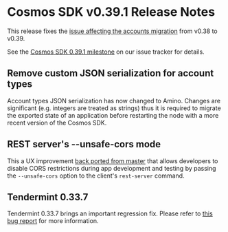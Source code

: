 # Cosmos SDK v0.39.1 Release Notes

This release fixes the [issue affecting the accounts migration](https://github.com/dbchaincloud/cosmos-sdk/issues/6828) from v0.38 to v0.39.

See the [Cosmos SDK 0.39.1 milestone](https://github.com/dbchaincloud/cosmos-sdk/milestone/29?closed=1) on our issue tracker for details.

## Remove custom JSON serialization for account types

Account types JSON serialization has now changed to Amino. Changes are significant (e.g. integers are treated
as strings) thus it is required to migrate the exported state of an application before restarting the node
with a more recent version of the Cosmos SDK.

## REST server's --unsafe-cors mode

This a UX improvement [back ported from master](https://github.com/dbchaincloud/cosmos-sdk/pull/6853) that allows developers to disable CORS
restrictions during app development and testing by passing the `--unsafe-cors` option to the client's `rest-server` command.

## Tendermint 0.33.7

Tendermint 0.33.7 brings an important regression fix. Please refer to [this bug report](https://github.com/dbchaincloud/tendermint/issues/5112) for more information.

